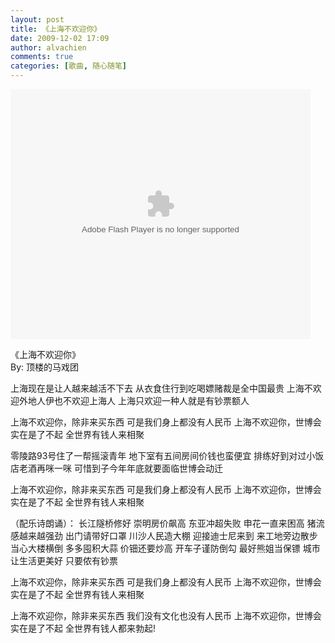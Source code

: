 ```yaml
---
layout: post
title: 《上海不欢迎你》
date: 2009-12-02 17:09
author: alvachien
comments: true
categories: [歌曲, 随心随笔]
---
```

<object classid="clsid:d27cdb6e-ae6d-11cf-96b8-444553540000" width="480" height="400" codebase="http://download.macromedia.com/pub/shockwave/cabs/flash/swflash.cab#version=6,0,40,0"><param name="align" value="middle" /><param name="src" value="http://player.youku.com/player.php/sid/33887712/v.swf" /><param name="wmode" value="opaque" /><param name="quality" value="high" /><embed type="application/x-shockwave-flash" width="480" height="400" src="http://player.youku.com/player.php/sid/33887712/v.swf" quality="high" wmode="opaque" align="middle"></embed></object>
<div>《上海不欢迎你》</div>
<div>By: 顶楼的马戏团

上海现在是让人越来越活不下去
从衣食住行到吃喝嫖赌裁是全中国最贵
上海不欢迎外地人伊也不欢迎上海人
上海只欢迎一种人就是有钞票额人

上海不欢迎你，除非来买东西
可是我们身上都没有人民币
上海不欢迎你，世博会实在是了不起
全世界有钱人来相聚

零陵路93号住了一帮摇滚青年
地下室有五间房间价钱也蛮便宜
排练好到对过小饭店老酒再咪一咪
可惜到子今年年底就要面临世博会动迁

上海不欢迎你，除非来买东西
可是我们身上都没有人民币
上海不欢迎你，世博会实在是了不起
全世界有钱人来相聚

（配乐诗朗诵）：
长江隧桥修好
崇明房价飙高
东亚冲超失败
申花一直来困高
猪流感越来越强劲
出门请带好口罩
川沙人民造大棚
迎接迪士尼来到
来工地旁边散步
当心大楼横倒
多多囤积大蒜
价钿还要炒高
开车子谨防倒勾
最好熊姐当保镖
城市让生活更美好
只要侬有钞票

上海不欢迎你，除非来买东西
可是我们身上都没有人民币
上海不欢迎你，世博会实在是了不起
全世界有钱人来相聚

上海不欢迎你，除非来买东西
我们没有文化也没有人民币
上海不欢迎你，世博会实在是了不起
全世界有钱人都来勃起!</div>
